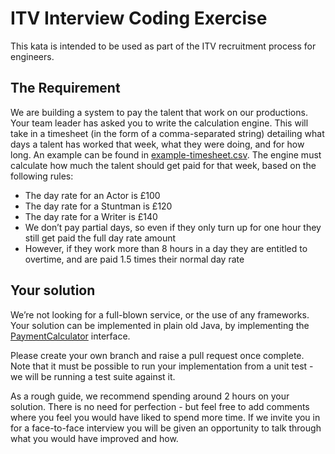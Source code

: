 # ITV Interview Coding Exercise

This kata is intended to be used as part of the ITV recruitment process for engineers.

## The Requirement

We are building a system to pay the talent that work on our productions. Your team 
leader has asked you to write the calculation engine. This will take in a timesheet 
(in the form of a comma-separated string) detailing what days a talent has worked 
that week, what they were doing, and for how long. An example can be found in
[example-timesheet.csv](src/main/resources/example-timesheet.csv).
The engine must calculate how much the talent should get paid for that week, based 
on the following rules:
* The day rate for an Actor is £100
* The day rate for a Stuntman is £120
* The day rate for a Writer is £140
* We don’t pay partial days, so even if they only turn up for one hour they still 
  get paid the full day rate amount
* However, if they work more than 8 hours in a day they are entitled to overtime, and
  are paid 1.5 times their normal day rate

## Your solution

We’re not looking for a full-blown service, or the use of any frameworks. Your 
solution can be implemented in plain old Java, by implementing the
[PaymentCalculator](src/main/java/com/itv/talentpaymentskata/PaymentCalculator.java) 
interface. 

Please create your own branch and raise a pull request once complete. Note that it
must be possible to run your implementation from a unit test - we will be running a
test suite against it.

As a rough guide, we recommend spending around 2 hours on your solution. There is no
need for perfection - but feel free to add comments where you feel you would have 
liked to spend more time. If we invite you in for a face-to-face interview you will 
be given an opportunity to talk through what you would have improved and how.
